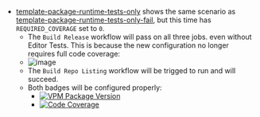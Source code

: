 * [template-package-runtime-tests-only](https://github.com/dustuu/template-package-runtime-tests-only) shows the same scenario as [template-package-runtime-tests-only-fail](https://github.com/dustuu/template-package-runtime-tests-only-fail), but this time has `REQUIRED_COVERAGE` set to `0`.
  * The `Build Release` workflow will pass on all three jobs. even without Editor Tests. This is because the new configuration no longer requires full code coverage:
  * ![image](https://github.com/vrchat-community/template-package/assets/101824882/9d54b24d-08e2-49a0-b4a7-e86b7bce55b2)
  * The `Build Repo Listing` workflow will be trigged to run and will succeed.
  * Both badges will be configured properly:
    * [![VPM Package Version](https://img.shields.io/vpm/v/com.vrchat.demo-template?repository_url=https%3A%2F%2Fdustuu.github.io%2Ftemplate-package-runtime-tests-only%2Findex.json)](https://dustuu.github.io/template-package-runtime-tests-only)
    * [![Code Coverage](https://dustuu.github.io/template-package-runtime-tests-only/coverage/badge_linecoverage.svg)](https://dustuu.github.io/template-package-runtime-tests-only/coverage)
